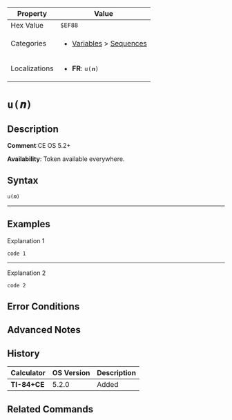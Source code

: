 | Property      | Value |
|---------------|-------|
| Hex Value     | `$EF88`|
| Categories    | <ul><li>[Variables](<../categories/Variables.md>) > [Sequences](<../categories/Variables.md#Sequences>)</li></ul> |
| Localizations | <ul><li><b>FR</b>: `u(𝒏)`</li></ul> |

# `u(𝒏)`

## Description


<b>Comment</b>:CE OS 5.2+

<b>Availability</b>: Token available everywhere.

## Syntax
`u(𝒏)`

<hr>

## Examples

Explanation 1
```ti-basic
code 1
```
---
Explanation 2
```ti-basic
code 2
```

## Error Conditions


## Advanced Notes


## History
| Calculator | OS Version | Description |
|------------|------------|-------------|
| <b>TI-84+CE</b> | 5.2.0 | Added

## Related Commands

    
